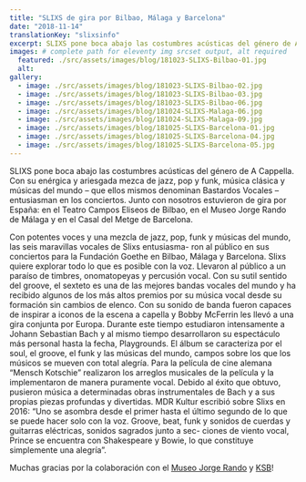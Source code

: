 ```yaml
---
title: "SLIXS de gira por Bilbao, Málaga y Barcelona"
date: "2018-11-14"
translationKey: "slixsinfo"
excerpt: SLIXS pone boca abajo las costumbres acústicas del género de A Cappella. Junto con nosotros estuvieron de gira por España.
images: # complete path for eleventy img srcset output, alt required
  featured: ./src/assets/images/blog/181023-SLIXS-Bilbao-01.jpg
  alt:
gallery:
  - image: ./src/assets/images/blog/181023-SLIXS-Bilbao-02.jpg
  - image: ./src/assets/images/blog/181023-SLIXS-Bilbao-03.jpg
  - image: ./src/assets/images/blog/181023-SLIXS-Bilbao-06.jpg
  - image: ./src/assets/images/blog/181024-SLIXS-Malaga-06.jpg
  - image: ./src/assets/images/blog/181024-SLIXS-Malaga-09.jpg
  - image: ./src/assets/images/blog/181025-SLIXS-Barcelona-01.jpg
  - image: ./src/assets/images/blog/181025-SLIXS-Barcelona-04.jpg
  - image: ./src/assets/images/blog/181025-SLIXS-Barcelona-05.jpg
---
```


SLIXS pone boca abajo las costumbres acústicas del género de A Cappella. Con su enérgica y ariesgada mezca de jazz, pop y funk, música clásica y músicas del mundo – que ellos mismos denominan Bastardos Vocales – entusiasman en los conciertos. Junto con nosotros estuvieron de gira por España: en el Teatro Campos Eliseos de Bilbao, en el Museo Jorge Rando de Málaga y en el Casal del Metge de Barcelona.

Con potentes voces y una mezcla de jazz, pop, funk y músicas del mundo, las seis maravillas vocales de Slixs entusiasma- ron al público en sus conciertos para la Fundación Goethe en Bilbao, Málaga y Barcelona. Slixs quiere explorar todo lo que es posible con la voz. Llevaron al público a un paraíso de timbres, onomatopeyas y percusión vocal. Con su sutil sentido del groove, el sexteto es una de las mejores bandas vocales del mundo y ha recibido algunos de los más altos premios por su música vocal desde su formación sin cambios de elenco. Con su sonido de banda fueron capaces de inspirar a iconos de la escena a capella y Bobby McFerrin les llevó a una gira conjunta por Europa. Durante este tiempo estudiaron intensamente a Johann Sebastian Bach y al mismo tiempo desarrollaron su espectáculo más personal hasta la fecha, Playgrounds. El álbum se caracteriza por el soul, el groove, el funk y las músicas del mundo, campos sobre los que los músicos se mueven con total alegría. Para la película de cine alemana “Mensch Kotschie” realizaron los arreglos musicales de la película y la implementaron de manera puramente vocal. Debido al éxito que obtuvo, pusieron música a determinadas obras instrumentales de Bach y a sus propias piezas profundas y divertidas. MDR Kultur escribió sobre Slixs en 2016: “Uno se asombra desde el primer hasta el último segundo de lo que se puede hacer solo con la voz. Groove, beat, funk y sonidos de cuerdas y guitarras eléctricas, sonidos sagrados junto a sec- ciones de viento vocal, Prince se encuentra con Shakespeare y Bowie, lo que constituye simplemente una alegría”.

Muchas gracias por la colaboración con el [Museo Jorge Rando](https://www.museojorgerando.org/) y [KSB](https://www.ksb.com/ksb-es/)!
